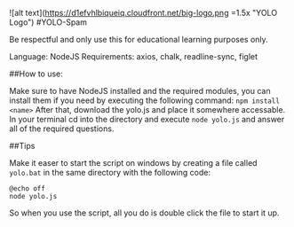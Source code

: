 ![alt text](https://d1efvhlbiqueiq.cloudfront.net/big-logo.png =1.5x "YOLO Logo")
#YOLO-Spam

Be respectful and only use this for educational learning purposes only.

Language: NodeJS
Requirements: axios, chalk, readline-sync, figlet

##How to use:

Make sure to have NodeJS installed and the required modules, you can install them if you need by executing the following command:
`npm install <name>`
After that, download the yolo.js and place it somewhere accessable. In your terminal cd into the directory and execute `node yolo.js` and answer all of the required questions.

##Tips

Make it easer to start the script on windows by creating a file called `yolo.bat` in the same directory with the following code:
```
@echo off
node yolo.js
```
So when you use the script, all you do is double click the file to start it up.
